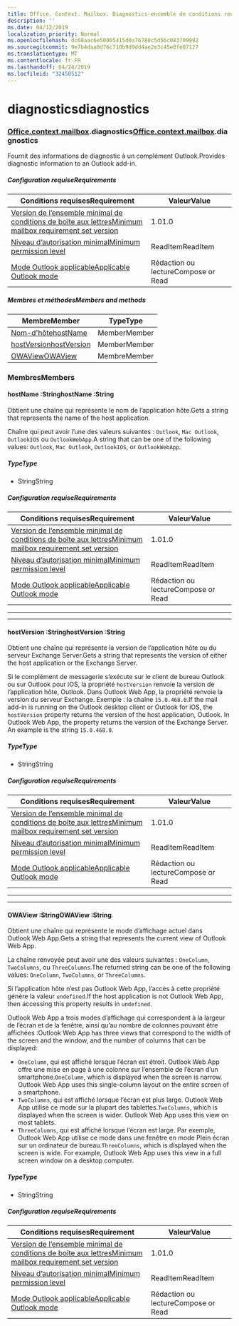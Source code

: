 ```yaml
---
title: Office. Context. Mailbox. Diagnostics-ensemble de conditions requises
description: ''
ms.date: 04/12/2019
localization_priority: Normal
ms.openlocfilehash: dc68aac6e50005415d0a76780c5d56c083709992
ms.sourcegitcommit: 9e7b4daa8d76c710b9d9dd4ae2e3c45e8fe07127
ms.translationtype: MT
ms.contentlocale: fr-FR
ms.lasthandoff: 04/24/2019
ms.locfileid: "32450512"
---
```

# <a name="diagnostics"></a><span data-ttu-id="8343f-102">diagnostics</span><span class="sxs-lookup"><span data-stu-id="8343f-102">diagnostics</span></span>

### <a name="officeofficemdcontextofficecontextmdmailboxofficecontextmailboxmddiagnostics"></a><span data-ttu-id="8343f-103">[Office](Office.md)[.context](Office.context.md)[.mailbox](Office.context.mailbox.md).diagnostics</span><span class="sxs-lookup"><span data-stu-id="8343f-103">[Office](Office.md)[.context](Office.context.md)[.mailbox](Office.context.mailbox.md).diagnostics</span></span>

<span data-ttu-id="8343f-104">Fournit des informations de diagnostic à un complément Outlook.</span><span class="sxs-lookup"><span data-stu-id="8343f-104">Provides diagnostic information to an Outlook add-in.</span></span>

##### <a name="requirements"></a><span data-ttu-id="8343f-105">Configuration requise</span><span class="sxs-lookup"><span data-stu-id="8343f-105">Requirements</span></span>

|<span data-ttu-id="8343f-106">Conditions requises</span><span class="sxs-lookup"><span data-stu-id="8343f-106">Requirement</span></span>| <span data-ttu-id="8343f-107">Valeur</span><span class="sxs-lookup"><span data-stu-id="8343f-107">Value</span></span>|
|---|---|
|[<span data-ttu-id="8343f-108">Version de l’ensemble minimal de conditions de boîte aux lettres</span><span class="sxs-lookup"><span data-stu-id="8343f-108">Minimum mailbox requirement set version</span></span>](/office/dev/add-ins/reference/requirement-sets/outlook-api-requirement-sets)| <span data-ttu-id="8343f-109">1.0</span><span class="sxs-lookup"><span data-stu-id="8343f-109">1.0</span></span>|
|[<span data-ttu-id="8343f-110">Niveau d’autorisation minimal</span><span class="sxs-lookup"><span data-stu-id="8343f-110">Minimum permission level</span></span>](/outlook/add-ins/understanding-outlook-add-in-permissions)| <span data-ttu-id="8343f-111">ReadItem</span><span class="sxs-lookup"><span data-stu-id="8343f-111">ReadItem</span></span>|
|[<span data-ttu-id="8343f-112">Mode Outlook applicable</span><span class="sxs-lookup"><span data-stu-id="8343f-112">Applicable Outlook mode</span></span>](/outlook/add-ins/#extension-points)| <span data-ttu-id="8343f-113">Rédaction ou lecture</span><span class="sxs-lookup"><span data-stu-id="8343f-113">Compose or Read</span></span>|

##### <a name="members-and-methods"></a><span data-ttu-id="8343f-114">Membres et méthodes</span><span class="sxs-lookup"><span data-stu-id="8343f-114">Members and methods</span></span>

| <span data-ttu-id="8343f-115">Membre</span><span class="sxs-lookup"><span data-stu-id="8343f-115">Member</span></span> | <span data-ttu-id="8343f-116">Type</span><span class="sxs-lookup"><span data-stu-id="8343f-116">Type</span></span> |
|--------|------|
| [<span data-ttu-id="8343f-117">Nom-d'hôte</span><span class="sxs-lookup"><span data-stu-id="8343f-117">hostName</span></span>](#hostname-string) | <span data-ttu-id="8343f-118">Member</span><span class="sxs-lookup"><span data-stu-id="8343f-118">Member</span></span> |
| [<span data-ttu-id="8343f-119">hostVersion</span><span class="sxs-lookup"><span data-stu-id="8343f-119">hostVersion</span></span>](#hostversion-string) | <span data-ttu-id="8343f-120">Member</span><span class="sxs-lookup"><span data-stu-id="8343f-120">Member</span></span> |
| [<span data-ttu-id="8343f-121">OWAView</span><span class="sxs-lookup"><span data-stu-id="8343f-121">OWAView</span></span>](#owaview-string) | <span data-ttu-id="8343f-122">Membre</span><span class="sxs-lookup"><span data-stu-id="8343f-122">Member</span></span> |

### <a name="members"></a><span data-ttu-id="8343f-123">Membres</span><span class="sxs-lookup"><span data-stu-id="8343f-123">Members</span></span>

####  <a name="hostname-string"></a><span data-ttu-id="8343f-124">hostName :String</span><span class="sxs-lookup"><span data-stu-id="8343f-124">hostName :String</span></span>

<span data-ttu-id="8343f-125">Obtient une chaîne qui représente le nom de l’application hôte.</span><span class="sxs-lookup"><span data-stu-id="8343f-125">Gets a string that represents the name of the host application.</span></span>

<span data-ttu-id="8343f-126">Chaîne qui peut avoir l’une des valeurs suivantes : `Outlook`, `Mac Outlook`, `OutlookIOS` ou `OutlookWebApp`.</span><span class="sxs-lookup"><span data-stu-id="8343f-126">A string that can be one of the following values: `Outlook`, `Mac Outlook`, `OutlookIOS`, or `OutlookWebApp`.</span></span>

##### <a name="type"></a><span data-ttu-id="8343f-127">Type</span><span class="sxs-lookup"><span data-stu-id="8343f-127">Type</span></span>

*   <span data-ttu-id="8343f-128">String</span><span class="sxs-lookup"><span data-stu-id="8343f-128">String</span></span>

##### <a name="requirements"></a><span data-ttu-id="8343f-129">Configuration requise</span><span class="sxs-lookup"><span data-stu-id="8343f-129">Requirements</span></span>

|<span data-ttu-id="8343f-130">Conditions requises</span><span class="sxs-lookup"><span data-stu-id="8343f-130">Requirement</span></span>| <span data-ttu-id="8343f-131">Valeur</span><span class="sxs-lookup"><span data-stu-id="8343f-131">Value</span></span>|
|---|---|
|[<span data-ttu-id="8343f-132">Version de l’ensemble minimal de conditions de boîte aux lettres</span><span class="sxs-lookup"><span data-stu-id="8343f-132">Minimum mailbox requirement set version</span></span>](/office/dev/add-ins/reference/requirement-sets/outlook-api-requirement-sets)| <span data-ttu-id="8343f-133">1.0</span><span class="sxs-lookup"><span data-stu-id="8343f-133">1.0</span></span>|
|[<span data-ttu-id="8343f-134">Niveau d’autorisation minimal</span><span class="sxs-lookup"><span data-stu-id="8343f-134">Minimum permission level</span></span>](/outlook/add-ins/understanding-outlook-add-in-permissions)| <span data-ttu-id="8343f-135">ReadItem</span><span class="sxs-lookup"><span data-stu-id="8343f-135">ReadItem</span></span>|
|[<span data-ttu-id="8343f-136">Mode Outlook applicable</span><span class="sxs-lookup"><span data-stu-id="8343f-136">Applicable Outlook mode</span></span>](/outlook/add-ins/#extension-points)| <span data-ttu-id="8343f-137">Rédaction ou lecture</span><span class="sxs-lookup"><span data-stu-id="8343f-137">Compose or Read</span></span>|

---
---

####  <a name="hostversion-string"></a><span data-ttu-id="8343f-138">hostVersion :String</span><span class="sxs-lookup"><span data-stu-id="8343f-138">hostVersion :String</span></span>

<span data-ttu-id="8343f-139">Obtient une chaîne qui représente la version de l’application hôte ou du serveur Exchange Server.</span><span class="sxs-lookup"><span data-stu-id="8343f-139">Gets a string that represents the version of either the host application or the Exchange Server.</span></span>

<span data-ttu-id="8343f-p101">Si le complément de messagerie s’exécute sur le client de bureau Outlook ou sur Outlook pour iOS, la propriété `hostVersion` renvoie la version de l’application hôte, Outlook. Dans Outlook Web App, la propriété renvoie la version du serveur Exchange. Exemple : la chaîne `15.0.468.0`.</span><span class="sxs-lookup"><span data-stu-id="8343f-p101">If the mail add-in is running on the Outlook desktop client or Outlook for iOS, the `hostVersion` property returns the version of the host application, Outlook. In Outlook Web App, the property returns the version of the Exchange Server. An example is the string `15.0.468.0`.</span></span>

##### <a name="type"></a><span data-ttu-id="8343f-143">Type</span><span class="sxs-lookup"><span data-stu-id="8343f-143">Type</span></span>

*   <span data-ttu-id="8343f-144">String</span><span class="sxs-lookup"><span data-stu-id="8343f-144">String</span></span>

##### <a name="requirements"></a><span data-ttu-id="8343f-145">Configuration requise</span><span class="sxs-lookup"><span data-stu-id="8343f-145">Requirements</span></span>

|<span data-ttu-id="8343f-146">Conditions requises</span><span class="sxs-lookup"><span data-stu-id="8343f-146">Requirement</span></span>| <span data-ttu-id="8343f-147">Valeur</span><span class="sxs-lookup"><span data-stu-id="8343f-147">Value</span></span>|
|---|---|
|[<span data-ttu-id="8343f-148">Version de l’ensemble minimal de conditions de boîte aux lettres</span><span class="sxs-lookup"><span data-stu-id="8343f-148">Minimum mailbox requirement set version</span></span>](/office/dev/add-ins/reference/requirement-sets/outlook-api-requirement-sets)| <span data-ttu-id="8343f-149">1.0</span><span class="sxs-lookup"><span data-stu-id="8343f-149">1.0</span></span>|
|[<span data-ttu-id="8343f-150">Niveau d’autorisation minimal</span><span class="sxs-lookup"><span data-stu-id="8343f-150">Minimum permission level</span></span>](/outlook/add-ins/understanding-outlook-add-in-permissions)| <span data-ttu-id="8343f-151">ReadItem</span><span class="sxs-lookup"><span data-stu-id="8343f-151">ReadItem</span></span>|
|[<span data-ttu-id="8343f-152">Mode Outlook applicable</span><span class="sxs-lookup"><span data-stu-id="8343f-152">Applicable Outlook mode</span></span>](/outlook/add-ins/#extension-points)| <span data-ttu-id="8343f-153">Rédaction ou lecture</span><span class="sxs-lookup"><span data-stu-id="8343f-153">Compose or Read</span></span>|

---
---

####  <a name="owaview-string"></a><span data-ttu-id="8343f-154">OWAView :String</span><span class="sxs-lookup"><span data-stu-id="8343f-154">OWAView :String</span></span>

<span data-ttu-id="8343f-155">Obtient une chaîne qui représente le mode d’affichage actuel dans Outlook Web App.</span><span class="sxs-lookup"><span data-stu-id="8343f-155">Gets a string that represents the current view of Outlook Web App.</span></span>

<span data-ttu-id="8343f-156">La chaîne renvoyée peut avoir une des valeurs suivantes : `OneColumn`, `TwoColumns`, ou `ThreeColumns`.</span><span class="sxs-lookup"><span data-stu-id="8343f-156">The returned string can be one of the following values: `OneColumn`, `TwoColumns`, or `ThreeColumns`.</span></span>

<span data-ttu-id="8343f-157">Si l’application hôte n’est pas Outlook Web App, l’accès à cette propriété génère la valeur `undefined`.</span><span class="sxs-lookup"><span data-stu-id="8343f-157">If the host application is not Outlook Web App, then accessing this property results in `undefined`.</span></span>

<span data-ttu-id="8343f-158">Outlook Web App a trois modes d’affichage qui correspondent à la largeur de l’écran et de la fenêtre, ainsi qu’au nombre de colonnes pouvant être affichées :</span><span class="sxs-lookup"><span data-stu-id="8343f-158">Outlook Web App has three views that correspond to the width of the screen and the window, and the number of columns that can be displayed:</span></span>

*   <span data-ttu-id="8343f-p102">`OneColumn`, qui est affiché lorsque l’écran est étroit. Outlook Web App offre une mise en page à une colonne sur l’ensemble de l’écran d’un smartphone.</span><span class="sxs-lookup"><span data-stu-id="8343f-p102">`OneColumn`, which is displayed when the screen is narrow. Outlook Web App uses this single-column layout on the entire screen of a smartphone.</span></span>
*   <span data-ttu-id="8343f-p103">`TwoColumns`, qui est affiché lorsque l’écran est plus large. Outlook Web App utilise ce mode sur la plupart des tablettes.</span><span class="sxs-lookup"><span data-stu-id="8343f-p103">`TwoColumns`, which is displayed when the screen is wider. Outlook Web App uses this view on most tablets.</span></span>
*   <span data-ttu-id="8343f-p104">`ThreeColumns`, qui est affiché lorsque l’écran est large. Par exemple, Outlook Web App utilise ce mode dans une fenêtre en mode Plein écran sur un ordinateur de bureau.</span><span class="sxs-lookup"><span data-stu-id="8343f-p104">`ThreeColumns`, which is displayed when the screen is wide. For example, Outlook Web App uses this view in a full screen window on a desktop computer.</span></span>

##### <a name="type"></a><span data-ttu-id="8343f-165">Type</span><span class="sxs-lookup"><span data-stu-id="8343f-165">Type</span></span>

*   <span data-ttu-id="8343f-166">String</span><span class="sxs-lookup"><span data-stu-id="8343f-166">String</span></span>

##### <a name="requirements"></a><span data-ttu-id="8343f-167">Configuration requise</span><span class="sxs-lookup"><span data-stu-id="8343f-167">Requirements</span></span>

|<span data-ttu-id="8343f-168">Conditions requises</span><span class="sxs-lookup"><span data-stu-id="8343f-168">Requirement</span></span>| <span data-ttu-id="8343f-169">Valeur</span><span class="sxs-lookup"><span data-stu-id="8343f-169">Value</span></span>|
|---|---|
|[<span data-ttu-id="8343f-170">Version de l’ensemble minimal de conditions de boîte aux lettres</span><span class="sxs-lookup"><span data-stu-id="8343f-170">Minimum mailbox requirement set version</span></span>](/office/dev/add-ins/reference/requirement-sets/outlook-api-requirement-sets)| <span data-ttu-id="8343f-171">1.0</span><span class="sxs-lookup"><span data-stu-id="8343f-171">1.0</span></span>|
|[<span data-ttu-id="8343f-172">Niveau d’autorisation minimal</span><span class="sxs-lookup"><span data-stu-id="8343f-172">Minimum permission level</span></span>](/outlook/add-ins/understanding-outlook-add-in-permissions)| <span data-ttu-id="8343f-173">ReadItem</span><span class="sxs-lookup"><span data-stu-id="8343f-173">ReadItem</span></span>|
|[<span data-ttu-id="8343f-174">Mode Outlook applicable</span><span class="sxs-lookup"><span data-stu-id="8343f-174">Applicable Outlook mode</span></span>](/outlook/add-ins/#extension-points)| <span data-ttu-id="8343f-175">Rédaction ou lecture</span><span class="sxs-lookup"><span data-stu-id="8343f-175">Compose or Read</span></span>|
